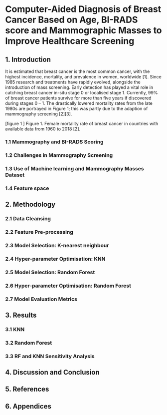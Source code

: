 # Computer-Aided Diagnosis of Breast Cancer Based on Age, BI-RADS score and Mammographic Masses to Improve Healthcare Screening

## 1. Introduction 
It is estimated that breast cancer is the most common cancer, with the highest incidence, mortality, and prevalence in women, worldwide [1]. Since 1985 research and treatments have rapidly evolved, alongside the introduction of mass screening. Early detection has played a vital role in catching breast cancer in-situ stage 0 or localised stage 1. Currently, 99% of breast cancer patients survive for more than five years if discovered during stages 0 – 1. The drastically lowered mortality rates from the late 1980s are portrayed in Figure 1; this was partly due to the adaption of mammography screening [2][3].

[figure 1 ] Figure 1. Female mortality rate of breast cancer in countries with available data from 1960 to 2018 [2]. 

### 1.1 Mammography and BI-RADS Scoring

### 1.2 Challenges in Mammography Screening

### 1.3 Use of Machine learning and Mammography Masses Dataset

### 1.4 Feature space


## 2. Methodology

### 2.1 Data Cleansing 

### 2.2 Feature Pre-processing

### 2.3 Model Selection: K-nearest neighbour 

### 2.4 Hyper-parameter Optimisation: KNN

### 2.5 Model Selection: Random Forest

### 2.6 Hyper-parameter Optimisation: Random Forest

### 2.7 Model Evaluation Metrics


## 3. Results

### 3.1 KNN

### 3.2 Random Forest

### 3.3 RF and KNN Sensitivity Analysis 


## 4. Discussion and Conclusion


## 5. References


## 6. Appendices




